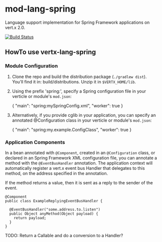 # mod-lang-spring

Language support implementation for Spring Framework applications on vert.x 2.0.

[![Build Status](https://travis-ci.org/vert-x/vertx-junit-annotations.png?branch=master)](https://travis-ci.org/swilliams-vmw/vertx-lang-spring)



## HowTo use vertx-lang-spring

### Module Configuration

1. Clone the repo and build the distribution package (`./gradlew dist`).  You'll find it in: build/distributions. Unzip it in `$VERTX_HOME/lib`.

2. Using the prefix 'spring:', specify a Spring configuration file in your verticle or module's `mod.json`:

    {
      "main": "spring:mySpringConfig.xml",
      "worker": true
    }


3. Alternatively, if you provide cglib in your application, you can specify an annotated @Configuration class in your verticle or module's `mod.json`:

    {
      "main": "spring:my.example.ConfigClass",
      "worker": true
    }


### Application Components

In a bean annotated with `@Component`, created in an `@Configuration` class, or declared in an Spring Framework XML configuration file, you can annotate a method with the `@EventBusHandler` annotation.  The application context will automatically register a vert.x event bus Handler that delegates to this method, on the address specified in the annotation.

If the method returns a value, then it is sent as a reply to the sender of the event.

    @Component
    public class ExampleReplyingEventBusHandler {

      @EventBusHandler("some.address.to.listen")
      public Object anyMethod(Object payload) {
        return payload;
      }
    }

TODO: Return a Callable and do a conversion to a Handler?


